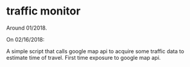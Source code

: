# traffic monitor

Around 01/2018.

On 02/16/2018:

A simple script that calls google map api to acquire some traffic data to estimate time of travel. First time exposure to google map api.